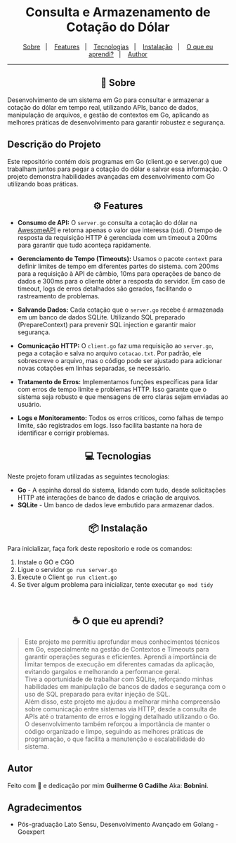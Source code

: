 <h1 align="center">
  Consulta e Armazenamento de Cotação do Dólar
</h1>

<p align="center">
  <a href="#about">Sobre</a>&nbsp;&nbsp;&nbsp;|&nbsp;&nbsp;&nbsp;
  <a href="#features">Features</a>&nbsp;&nbsp;&nbsp;|&nbsp;&nbsp;&nbsp;
  <a href="#technologies">Tecnologias</a>&nbsp;&nbsp;&nbsp;|&nbsp;&nbsp;&nbsp;
  <a href="#installation">Instalação</a>&nbsp;&nbsp;&nbsp;|&nbsp;&nbsp;&nbsp;
  <a href="#Learned">O que eu aprendi?</a>&nbsp;&nbsp;&nbsp;|&nbsp;&nbsp;&nbsp;
  <a href="#author">Author</a>
</p>

---

<h2 id="about" align="center">📌 Sobre </h2>

Desenvolvimento de um sistema em Go para consultar e armazenar a cotação do dólar em tempo real, utilizando APIs, banco de dados, manipulação de arquivos, e gestão de contextos em Go, aplicando as melhores práticas de desenvolvimento para garantir robustez e segurança.

## Descrição do Projeto
Este repositório contém dois programas em Go (client.go e server.go) que trabalham juntos para pegar a cotação do dólar e salvar essa informação. O projeto demonstra habilidades avançadas em desenvolvimento com Go utilizando boas práticas.


<h2 id="features" align="center">⚙️ Features</h2>

- **Consumo de API:** O `server.go` consulta a cotação do dólar na [AwesomeAPI](https://economia.awesomeapi.com.br/json/last/USD-BRL) e retorna apenas o valor que interessa (`bid`). O tempo de resposta da requisição HTTP é gerenciada com um timeout a 200ms para garantir que tudo aconteça rapidamente.

- **Gerenciamento de Tempo (Timeouts):** Usamos o pacote `context` para definir limites de tempo em diferentes partes do sistema. com 200ms para a requisição à API de câmbio, 10ms para operações de banco de dados e 300ms para o cliente obter a resposta do servidor.
  Em caso de timeout, logs de erros detalhados são gerados, facilitando o rastreamento de problemas.

- **Salvando Dados:** Cada cotação que o `server.go` recebe é armazenada em um banco de dados SQLite. Utilizando SQL preparado (PrepareContext) para prevenir SQL injection e garantir maior segurança.

- **Comunicação HTTP:** O `client.go` faz uma requisição ao `server.go`, pega a cotação e salva no arquivo `cotacao.txt`. Por padrão, ele sobrescreve o arquivo, mas o código pode ser ajustado para adicionar novas cotações em linhas separadas, se necessário.

- **Tratamento de Erros:** Implementamos funções específicas para lidar com erros de tempo limite e problemas HTTP. Isso garante que o sistema seja robusto e que mensagens de erro claras sejam enviadas ao usuário.

- **Logs e Monitoramento:** Todos os erros críticos, como falhas de tempo limite, são registrados em logs. Isso facilita bastante na hora de identificar e corrigir problemas.

<h2 id="technologies" align="center">💻 Tecnologias</h2>

Neste projeto foram utilizadas as seguintes tecnologias:

- **Go** - A espinha dorsal do sistema, lidando com tudo, desde solicitações HTTP até interações de banco de dados e criação de arquivos.
- **SQLite** - Um banco de dados leve embutido para armazenar dados.


<h2 id="installation" align="center">📦 Instalação</h2>

Para inicializar, faça fork deste repositorio e rode os comandos:

1. Instale o GO e CGO
2. Ligue o servidor
`go run server.go`
3. Execute o Client
`go run client.go`
4. Se tiver algum problema para inicializar, tente executar `go mod tidy`
<br>

<h2 id="Learned" align="center">☕ O que eu aprendi?</h2>

> Este projeto me permitiu aprofundar meus conhecimentos técnicos em Go, especialmente na gestão de Contextos e Timeouts para garantir operações seguras e eficientes. Aprendi a importância de limitar tempos de execução em diferentes camadas da aplicação, evitando gargalos e melhorando a performance geral.<br>
> Tive a oportunidade de trabalhar com SQLite, reforçando minhas habilidades em manipulação de bancos de dados e segurança com o uso de SQL preparado para evitar injeção de SQL.<br>
> Além disso, este projeto me ajudou a melhorar minha compreensão sobre comunicação entre sistemas via HTTP, desde a consulta de APIs até o tratamento de erros e logging detalhado utilizando o Go.<br>
> O desenvolvimento também reforçou a importância de manter o código organizado e limpo, seguindo as melhores práticas de programação, o que facilita a manutenção e escalabilidade do sistema.<br>


<h2 id="author">Autor</h2>

Feito com 💜 e dedicação por mim **Guilherme G Cadilhe** Aka: **Bobnini**. <br>

<h2>Agradecimentos</h2>

- Pós-graduação Lato Sensu, Desenvolvimento Avançado em Golang - Goexpert


